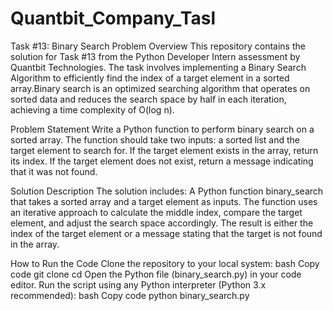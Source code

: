 # Quantbit_Company_Tasl
Task #13: Binary Search Problem
Overview
This repository contains the solution for Task #13 from the Python Developer Intern assessment by Quantbit Technologies. The task involves implementing a Binary Search Algorithm to efficiently find the index of a target element in a sorted array.Binary search is an optimized searching algorithm that operates on sorted data and reduces the search space by half in each iteration, achieving a time complexity of O(log n).

Problem Statement
Write a Python function to perform binary search on a sorted array.
The function should take two inputs: a sorted list and the target element to search for.
If the target element exists in the array, return its index.
If the target element does not exist, return a message indicating that it was not found.

Solution Description
The solution includes:
A Python function binary_search that takes a sorted array and a target element as inputs.
The function uses an iterative approach to calculate the middle index, compare the target element, and adjust the search space accordingly.
The result is either the index of the target element or a message stating that the target is not found in the array.

How to Run the Code
Clone the repository to your local system:
bash
Copy code
git clone <repository-link>
cd <repository-folder>
Open the Python file (binary_search.py) in your code editor.
Run the script using any Python interpreter (Python 3.x recommended):
bash
Copy code
python binary_search.py

